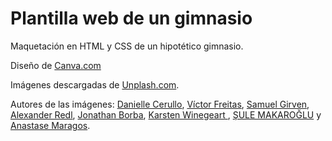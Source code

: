 # Plantilla web de un gimnasio
Maquetación en HTML y CSS de un hipotético gimnasio.

Diseño de [Canva.com](https://www.canva.com/)

Imágenes descargadas de [Unplash.com](https://unsplash.com/). 

Autores de las imágenes: [Danielle Cerullo](https://unsplash.com/@dncerullo), [Víctor Freitas](https://unsplash.com/@victorfreitas), [Samuel Girven](https://unsplash.com/@samuelgirven), [Alexander Redl](https://unsplash.com/@alexanderredl), [Jonathan Borba](https://unsplash.com/@jonathanborba), [Karsten Winegeart
](https://unsplash.com/@karsten116), [ŞULE MAKAROĞLU](https://unsplash.com/@sulemakaroglu) y [Anastase Maragos](https://unsplash.com/@visualsbyroyalz).
